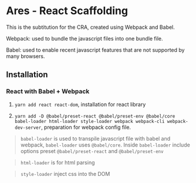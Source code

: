 # Ares - React Scaffolding

This is the subtitution for the CRA, created using Webpack and Babel.

Webpack: used to bundle the javascript files into one bundle file.

Babel: used to enable recent javascript features that are not supported by many browsers.

## Installation

### React with Babel + Webpack

1. `yarn add react react-dom`, installation for react library

2. `yarn add -D @babel/preset-react @babel/preset-env @babel/core babel-loader html-loader style-loader webpack webpack-cli webpack-dev-server`, preparation for webpack config file. 

> `babel-loader` is used to transpile javascript file with babel and webpack, `babel-loader` uses `@babel/core`. Inside `babel-loader` include options preset `@babel/preset-react` and `@babel/preset-env` 

> `html-loader` is for html parsing

> `style-loader` inject css into the DOM

